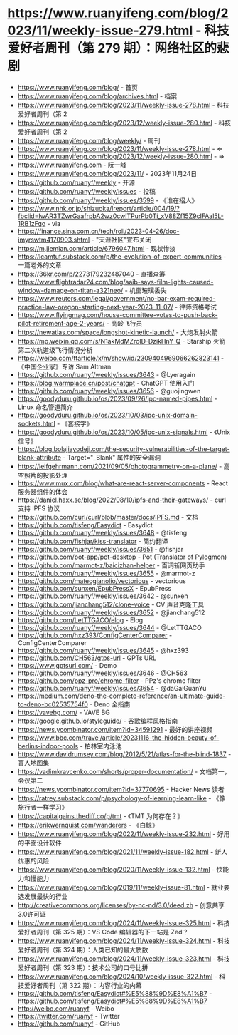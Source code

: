 # https://www.ruanyifeng.com/blog/2023/11/weekly-issue-279.html - 科技爱好者周刊（第 279 期）：网络社区的悲剧

- https://www.ruanyifeng.com/blog/ - 首页
- https://www.ruanyifeng.com/blog/archives.html - 档案
- https://www.ruanyifeng.com/blog/2023/11/weekly-issue-278.html - 科技爱好者周刊（第 2
- https://www.ruanyifeng.com/blog/2023/12/weekly-issue-280.html - 科技爱好者周刊（第 2
- https://www.ruanyifeng.com/blog/weekly/ - 周刊
- https://www.ruanyifeng.com/blog/2023/11/weekly-issue-278.html - ⇐
- https://www.ruanyifeng.com/blog/2023/12/weekly-issue-280.html - ⇒
- https://www.ruanyifeng.com - 阮一峰
- https://www.ruanyifeng.com/blog/2023/11/ - 2023年11月24日
- https://github.com/ruanyf/weekly - 开源
- https://github.com/ruanyf/weekly/issues - 投稿
- https://github.com/ruanyf/weekly/issues/3599 - 《谁在招人》
- https://www.nhk.or.jp/shizuoka/lreport/article/004/19/?fbclid=IwAR3TZwrGaafrpbA2wz0cwlTPurPb0Ti_xV88Zf15Z9cIFAal5L-1RB1zFqo - via
- https://finance.sina.com.cn/tech/roll/2023-04-26/doc-imyrswtm4170903.shtml - "天涯社区"宣布关闭
- https://m.jiemian.com/article/6796047.html - 现状惨淡
- https://lcamtuf.substack.com/p/the-evolution-of-expert-communities - 一篇老外的文章
- https://36kr.com/p/2273179232487040 - 直播众筹
- https://www.flightradar24.com/blog/aaib-says-film-lights-caused-window-damage-on-titan-a321neo/ - 机窗玻璃丢失
- https://www.reuters.com/legal/government/no-bar-exam-required-practice-law-oregon-starting-next-year-2023-11-07/ - 律师资格考试
- https://www.flyingmag.com/house-committee-votes-to-push-back-pilot-retirement-age-2-years/ - 高龄飞行员
- https://newatlas.com/space/longshot-kinetic-launch/ - 大炮发射火箭
- https://mp.weixin.qq.com/s/N1akMdMZrolD-DzikHnY_Q - Starship 火箭第二次轨道级飞行情况分析
- https://weibo.com/ttarticle/x/m/show/id/2309404969066262823141 - 《中国企业家》专访 Sam Altman
- https://github.com/ruanyf/weekly/issues/3643 - @Lyeragain
- https://blog.warmplace.cn/post/chatgpt - ChatGPT 使用入门
- https://github.com/ruanyf/weekly/issues/3656 - @guojingwen
- https://goodyduru.github.io/os/2023/09/26/ipc-named-pipes.html - Linux 命名管道简介
- https://goodyduru.github.io/os/2023/10/03/ipc-unix-domain-sockets.html - 《套接字》
- https://goodyduru.github.io/os/2023/10/05/ipc-unix-signals.html - 《Unix 信号》
- https://blog.bolajiayodeji.com/the-security-vulnerabilities-of-the-target-blank-attribute - Target="_Blank" 属性的安全漏洞
- https://leifgehrmann.com/2021/09/05/photogrammetry-on-a-plane/ - 高空照片的投影处理
- https://www.mux.com/blog/what-are-react-server-components - React 服务器组件的体会
- https://daniel.haxx.se/blog/2022/08/10/ipfs-and-their-gateways/ - curl 支持 IPFS 协议
- https://github.com/curl/curl/blob/master/docs/IPFS.md - 文档
- https://github.com/tisfeng/Easydict - Easydict
- https://github.com/ruanyf/weekly/issues/3648 - @tisfeng
- https://github.com/fishjar/kiss-translator - 简约翻译
- https://github.com/ruanyf/weekly/issues/3651 - @fishjar
- https://github.com/pot-app/pot-desktop - Pot (Translator of Pylogmon)
- https://github.com/marmot-z/baicizhan-helper - 百词斩网页助手
- https://github.com/ruanyf/weekly/issues/3655 - @marmot-z
- https://github.com/mateogianolio/vectorious - vectorious
- https://github.com/sunxen/EpubPressX - EpubPress
- https://github.com/ruanyf/weekly/issues/3642 - @sunxen
- https://github.com/jianchang512/clone-voice - CV 声音克隆工具
- https://github.com/ruanyf/weekly/issues/3652 - @jianchang512
- https://github.com/LetTTGACO/elog - Elog
- https://github.com/ruanyf/weekly/issues/3644 - @LetTTGACO
- https://github.com/hxz393/ConfigCenterComparer - ConfigCenterComparer
- https://github.com/ruanyf/weekly/issues/3645 - @hxz393
- https://github.com/CH563/gtps-url - GPTs URL
- https://www.gptsurl.com/ - Demo
- https://github.com/ruanyf/weekly/issues/3646 - @CH563
- https://github.com/ppz-pro/chrome-filter - PPz's chrome filter
- https://github.com/ruanyf/weekly/issues/3654 - @daGaiGuanYu
- https://medium.com/deno-the-complete-reference/an-ultimate-guide-to-deno-bc02535754f0 - Deno 全指南
- https://vavebg.com/ - VAVE BG
- https://google.github.io/styleguide/ - 谷歌编程风格指南
- https://news.ycombinator.com/item?id=34591291 - 最好的讲座视频
- https://www.bbc.com/travel/article/20231116-the-hidden-beauty-of-berlins-indoor-pools - 柏林室内泳池
- https://www.davidrumsey.com/blog/2012/5/21/atlas-for-the-blind-1837 - 盲人地图集
- https://vadimkravcenko.com/shorts/proper-documentation/ - 文档第一，会议第二
- https://news.ycombinator.com/item?id=37770695 - Hacker News 读者
- https://ratrey.substack.com/p/psychology-of-learning-learn-like - 《像旅行者一样学习》
- https://capitalgains.thediff.co/p/tmt - 《TMT 为何存在？》
- https://erikwernquist.com/wanderers - 《白鲸》
- https://www.ruanyifeng.com/blog/2022/11/weekly-issue-232.html - 好用的平面设计软件
- https://www.ruanyifeng.com/blog/2021/11/weekly-issue-182.html - 新人优惠的风险
- https://www.ruanyifeng.com/blog/2020/11/weekly-issue-132.html - 快能力和慢能力
- https://www.ruanyifeng.com/blog/2019/11/weekly-issue-81.html - 就业要选发展最快的行业
- http://creativecommons.org/licenses/by-nc-nd/3.0/deed.zh - 创意共享3.0许可证
- https://www.ruanyifeng.com/blog/2024/11/weekly-issue-325.html - 科技爱好者周刊（第 325 期）：VS Code 编辑器的下一站是 Zed？
- https://www.ruanyifeng.com/blog/2024/11/weekly-issue-324.html - 科技爱好者周刊（第 324 期）：人类已知的最大质数
- https://www.ruanyifeng.com/blog/2024/11/weekly-issue-323.html - 科技爱好者周刊（第 323 期）：技术公司的口号比拼
- https://www.ruanyifeng.com/blog/2024/10/weekly-issue-322.html - 科技爱好者周刊（第 322 期）：内容行业的内幕
- https://github.com/tisfeng/Easydict#%E5%88%9D%E8%A1%B7 - https://github.com/tisfeng/Easydict#%E5%88%9D%E8%A1%B7
- http://weibo.com/ruanyf - Weibo
- https://twitter.com/ruanyf - Twitter
- https://github.com/ruanyf - GitHub